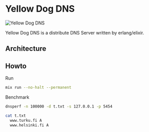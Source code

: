 # Yellow Dog DNS

![Yellow Dog DNS](./yellow_dog.png)


Yellow Dog DNS is a distribute DNS Server written by erlang/elixir.


## Architecture


## Howto

Run

```bash
mix run --no-halt --permanent
```

Benchmark

```bash
dnsperf -n 100000 -d t.txt -s 127.0.0.1 -p 5454

cat t.txt
  www.turku.fi A
  www.helsinki.fi A
```

